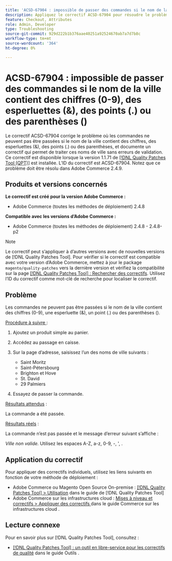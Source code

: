 ```yaml
---
title: 'ACSD-67904 : impossible de passer des commandes si le nom de la ville contient des chiffres (0-9), des esperluettes (&), des points (.) ou des parenthèses ()'
description: Appliquez le correctif ACSD-67904 pour résoudre le problème d’Adobe Commerce en raison duquel l’extraction échoue lorsque les noms de ville contiennent des chiffres (0-9), des esperluettes (&), des points (.) ou des parenthèses ().
feature: Checkout, Attributes
role: Admin, Developer
type: Troubleshooting
source-git-commit: 929d222b1b376aae40251a92524670ab7a7d7b8c
workflow-type: tm+mt
source-wordcount: '364'
ht-degree: 0%

---
```



# ACSD-67904 : impossible de passer des commandes si le nom de la ville contient des chiffres (0-9), des esperluettes (&amp;), des points (.) ou des parenthèses ()

Le correctif ACSD-67904 corrige le problème où les commandes ne peuvent pas être passées si le nom de la ville contient des chiffres, des esperluettes (&amp;), des points (.) ou des parenthèses, et documente un correctif qui permet de traiter ces noms de ville sans erreurs de validation. Ce correctif est disponible lorsque la version 1.1.71 de [[!DNL Quality Patches Tool (QPT)]](/help/tools/quality-patches-tool/quality-patches-tool-to-self-serve-quality-patches.md) est installée. L’ID du correctif est ACSD-67904. Notez que ce problème doit être résolu dans Adobe Commerce 2.4.9.

## Produits et versions concernés

**Le correctif est créé pour la version Adobe Commerce :**

* Adobe Commerce (toutes les méthodes de déploiement) 2.4.8

**Compatible avec les versions d’Adobe Commerce :**

* Adobe Commerce (toutes les méthodes de déploiement) 2.4.8 - 2.4.8-p2

>[!NOTE]
>
>Le correctif peut s’appliquer à d’autres versions avec de nouvelles versions de [!DNL Quality Patches Tool]. Pour vérifier si le correctif est compatible avec votre version d’Adobe Commerce, mettez à jour le package `magento/quality-patches` vers la dernière version et vérifiez la compatibilité sur la page [[!DNL Quality Patches Tool] : Rechercher des correctifs](https://experienceleague.adobe.com/tools/commerce-quality-patches/index.html). Utilisez l’ID du correctif comme mot-clé de recherche pour localiser le correctif.

## Problème

Les commandes ne peuvent pas être passées si le nom de la ville contient des chiffres (0-9), une esperluette (&amp;), un point (.) ou des parenthèses ().

<u>Procédure à suivre </u> :

1. Ajoutez un produit simple au panier.
1. Accédez au passage en caisse.
1. Sur la page d’adresse, saisissez l’un des noms de ville suivants :

   * Saint Moritz
   * Saint-Pétersbourg
   * Brighton et Hove
   * St. David
   * 29 Palmiers

1. Essayez de passer la commande.


<u>Résultats attendus</u> :

La commande a été passée.

<u>Résultats réels</u> :

La commande n’est pas passée et le message d’erreur suivant s’affiche :

*Ville non valide.* Utilisez les espaces A-Z, a-z, 0-9, -, &#39;, .


## Application du correctif

Pour appliquer des correctifs individuels, utilisez les liens suivants en fonction de votre méthode de déploiement :

* Adobe Commerce ou Magento Open Source On-premise : [[!DNL Quality Patches Tool] > Utilisation](/help/tools/quality-patches-tool/usage.md) dans le guide de [!DNL Quality Patches Tool]
* Adobe Commerce sur les infrastructures cloud : [ Mises à niveau et correctifs > Appliquer des correctifs ](https://experienceleague.adobe.com/docs/commerce-cloud-service/user-guide/develop/upgrade/apply-patches.html) dans le guide Commerce sur les infrastructures cloud .

## Lecture connexe

Pour en savoir plus sur [!DNL Quality Patches Tool], consultez :

* [[!DNL Quality Patches Tool] : un outil en libre-service pour les correctifs de qualité](/help/tools/quality-patches-tool/quality-patches-tool-to-self-serve-quality-patches.md) dans le guide Outils .
